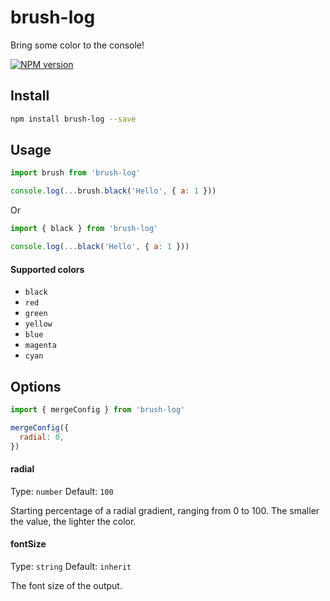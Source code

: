 # brush-log
Bring some color to the console!

[![NPM version](https://img.shields.io/npm/v/brush-log.svg?style=flat)](https://npmjs.org/package/brush-log)
## Install
```bash
npm install brush-log --save
```
## Usage
```javascript
import brush from 'brush-log'

console.log(...brush.black('Hello', { a: 1 }))
```
Or
```javascript
import { black } from 'brush-log'

console.log(...black('Hello', { a: 1 }))
```
#### Supported colors

- `black`
- `red`
- `green`
- `yellow`
- `blue`
- `magenta`
- `cyan`
## Options
```javascript
import { mergeConfig } from 'brush-log'

mergeConfig({
  radial: 0,
})
```
#### radial
Type: `number`
Default: `100`

Starting percentage of a radial gradient, ranging from 0 to 100. The smaller the value, the lighter the color.
#### fontSize
Type: `string`
Default: `inherit`

The font size of the output.